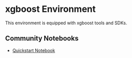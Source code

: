 
# xgboost Environment

This environment is equipped with xgboost tools and SDKs.

## Community Notebooks

- [Quickstart Notebook](./quickstart.ipynb)
